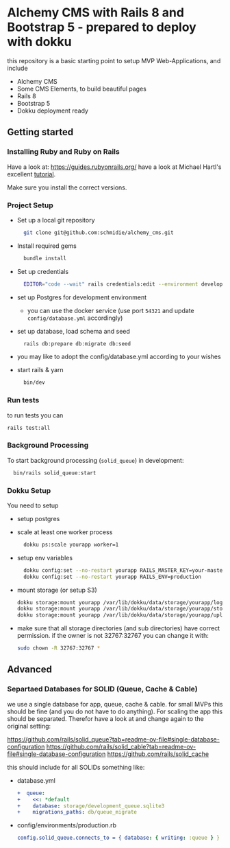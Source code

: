 # Alchemy CMS with Rails 8 and Bootstrap 5 - prepared to deploy with dokku

this repository is a basic starting point to setup MVP Web-Applications, and include  
* Alchemy CMS
* Some CMS Elements, to build beautiful pages
* Rails 8
* Bootstrap 5
* Dokku deployment ready

## Getting started

### Installing Ruby and Ruby on Rails
Have a look at:
https://guides.rubyonrails.org/
have a look at Michael Hartl's excellent [tutorial](https://railstutorial.org/book/).

Make sure you install the correct versions.

### Project Setup

* Set up a local git repository
  ```sh
    git clone git@github.com:schmidie/alchemy_cms.git
  ```

* Install required gems
    ```sh
      bundle install
    ```

* Set up credentials
    ```sh 
      EDITOR="code --wait" rails credentials:edit --environment development
    ```

* set up Postgres for development environment
  * you can use the docker service (use port `54321` and update `config/database.yml` accordingly)

* set up database, load schema and seed
  ```sh
    rails db:prepare db:migrate db:seed
  ```

* you may like to adopt the config/database.yml according to your wishes

* start rails & yarn
  ```sh
    bin/dev
  ```

### Run tests
to run tests you can
```sh
rails test:all
```

### Background Processing
To start background processing (`solid_queue`) in development:
```sh
  bin/rails solid_queue:start
```

### Dokku Setup
You need to setup

* setup postgres
  
* scale at least one worker process
  ```sh
    dokku ps:scale yourapp worker=1
  ```

* setup env variables
  ``` sh
    dokku config:set --no-restart yourapp RAILS_MASTER_KEY=your-master-key
    dokku config:set --no-restart yourapp RAILS_ENV=production
  ```

* mount storage (or setup S3)
  ``` sh
  dokku storage:mount yourapp /var/lib/dokku/data/storage/yourapp/log:/app/log
  dokku storage:mount yourapp /var/lib/dokku/data/storage/yourapp/storage:/app/storage
  dokku storage:mount yourapp /var/lib/dokku/data/storage/yourapp/uploads:/app/uploads
  ```

* make sure that all storage directories (and sub directories) have correct permission. if the owner is not 32767:32767 you can change it with:
  ```sh
  sudo chown -R 32767:32767 *
  ```

## Advanced

### Separtaed Databases for SOLID (Queue, Cache & Cable)

we use a single database for app, queue, cache & cable. for small MVPs this should be fine (and you do not have to do anything).
For scaling the app this should be separated.
Therefor have a look at and change again to the original setting:

https://github.com/rails/solid_queue?tab=readme-ov-file#single-database-configuration
https://github.com/rails/solid_cable?tab=readme-ov-file#single-database-configuration
https://github.com/rails/solid_cache

this should include for all SOLIDs something like:

* database.yml
  ```yml
  +  queue:
  +    <<: *default
  +    database: storage/development_queue.sqlite3
  +    migrations_paths: db/queue_migrate
  ```

* config/environments/production.rb
  ```yml
  config.solid_queue.connects_to = { database: { writing: :queue } }
  ```
